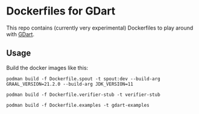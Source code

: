# Dockerfiles for GDart

This repo contains (currently very experimental) Dockerfiles to play around with [GDart](https://github.com/tudo-aqua/gdart-svcomp).

## Usage
Build the docker images like this:
```
podman build -f Dockerfile.spout -t spout:dev --build-arg GRAAL_VERSION=21.2.0 --build-arg JDK_VERSION=11

podman build -f Dockerfile.verifier-stub -t verifier-stub

podman build -f Dockerfile.examples -t gdart-examples
```
